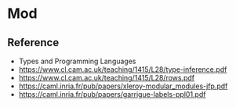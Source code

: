 # Mod


<!-- ## TODO
* Better support for comments
* Fix `type 'a tt = 'a M.t`
* Figure out why `let f g = (g ~x:1 ~y:2, g ~y:1 ~x:2)` is disallowed -->
## Reference

* Types and Programming Languages
* https://www.cl.cam.ac.uk/teaching/1415/L28/type-inference.pdf
* https://www.cl.cam.ac.uk/teaching/1415/L28/rows.pdf
* https://caml.inria.fr/pub/papers/xleroy-modular_modules-jfp.pdf
* https://caml.inria.fr/pub/papers/garrigue-labels-ppl01.pdf